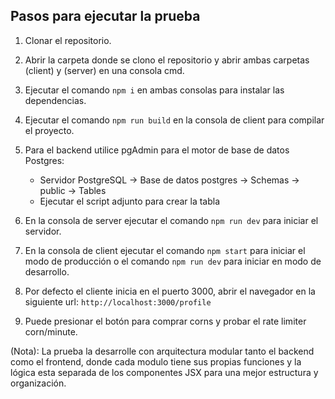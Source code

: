 ## Pasos para ejecutar la prueba

1. Clonar el repositorio.

2. Abrir la carpeta donde se clono el repositorio y abrir ambas carpetas (client) y (server) en una consola cmd.

3. Ejecutar el comando `npm i` en ambas consolas para instalar las dependencias.

4. Ejecutar el comando `npm run build` en la consola de client para compilar el proyecto.

5. Para el backend utilice pgAdmin para el motor de base de datos Postgres:

    - Servidor PostgreSQL -> Base de datos postgres -> Schemas -> public -> Tables
    - Ejecutar el script adjunto para crear la tabla

6. En la consola de server ejecutar el comando `npm run dev` para iniciar el servidor.

7. En la consola de client ejecutar el comando `npm start` para iniciar el modo de producción o el comando `npm run dev` para iniciar en modo de desarrollo.

8. Por defecto el cliente inicia en el puerto 3000, abrir el navegador en la siguiente url: `http://localhost:3000/profile`

9. Puede presionar el botón para comprar corns y probar el rate limiter corn/minute.

(Nota): La prueba la desarrolle con arquitectura modular tanto el backend como el frontend, donde cada modulo tiene sus propias funciones y la lógica esta separada de los componentes JSX para una mejor estructura y organización.
